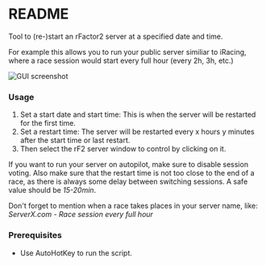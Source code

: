 # README #

Tool to (re-)start an rFactor2 server at a specified date and time.

For example this allows you to run your public server similiar to iRacing, where a race session would start every full hour (every 2h, 3h, etc.)

![GUI screenshot](http://i.imgur.com/cSKTcJS.jpg)

### Usage ###

1. Set a start date and start time: This is when the server will be restarted for the first time.
1. Set a restart time: The server will be restarted every x hours y minutes after the start time or last restart.
1. Then select the rF2 server window to control by clicking on it.

If you want to run your server on autopilot, make sure to disable session voting.
Also make sure that the restart time is not too close to the end of a race, as there is always some delay between switching sessions. A safe value should be *15-20min*.

Don't forget to mention when a race takes places in your server name, like:
*ServerX.com - Race session every full hour*

### Prerequisites ###

* Use AutoHotKey to run the script.